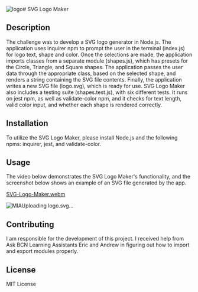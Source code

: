 ![logo](https://github.com/beastrobel/SVG-logo-maker/assets/137853377/26ac0632-3ffd-4131-9777-3dc6c4aadc3e)# SVG Logo Maker

## Description

The challenge was to develop a SVG logo generator in Node.js. The application uses inquirer npm to prompt the user in the terminal (index.js) for logo text, shape and color. Once the selections are made, the application imports classes from a separate module (shapes.js), which has presets for the Circle, Triangle, and Square shapes. The application passes the user data through the appropriate class, based on the selected shape, and renders a string containing the SVG file contents. Finally, the application writes a new SVG file (logo.svg), which is ready for use. SVG Logo Maker also includes a testing suite (shapes.test.js), with six different tests. It runs on jest npm, as well as validate-color npm, and it checks for text length, valid color input, and whether each shape is  rendered correctly. 

## Installation

To utilize the SVG Logo Maker, please install Node.js and the following npms: inquirer, jest, and validate-color.

## Usage

The video below demonstrates the SVG Logo Maker's functionality, and the screenshot below shows an example of an SVG file generated by the app.

[SVG-Logo-Maker.webm](https://github.com/beastrobel/SVG-logo-maker/assets/137853377/16705186-9cb3-4b3b-82ed-cb81a568d94f)

![<svg version="1.1" width="300" height="200" xmlns="http://www.w3.org/2000/svg">
            <circle cx="150" cy="100" r="80" fill="purple" /><text x="150" y="125" font-size="60" text-anchor="middle" fill="white">MIA</text></svg>Uploading logo.svg…]()



## Contributing

I am responsible for the development of this project. I received help from Ask BCN Learning Assistants Eric and Andrew in figuring out how to import and export modules properly.

## License

MIT License
